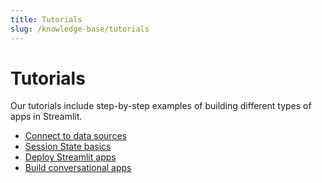 ```yaml
---
title: Tutorials
slug: /knowledge-base/tutorials
---
```


# Tutorials

Our tutorials include step-by-step examples of building different types of apps in Streamlit.

- [Connect to data sources](/knowledge-base/tutorials/databases)
- [Session State basics](/knowledge-base/tutorials/session-state)
- [Deploy Streamlit apps](/knowledge-base/tutorials/deploy)
- [Build conversational apps](/knowledge-base/tutorials/build-conversational-apps)
